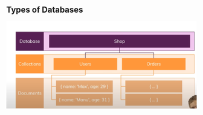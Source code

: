 ## Types of Databases 
![ReplicaSet_Demo](https://github.com/sheyidev/alx_be_python/blob/main/_assets/mongodb.png?raw=true)